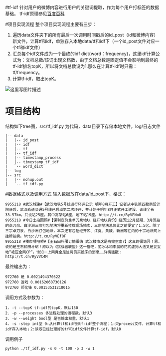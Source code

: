 #tf-idf
针对用户的微博内容进行用户的关键词提取，作为每个用户打标签的数据基础。
tf-idf原理参见[百度百科](http://baike.baidu.com/link?url=LxalR1Ll2ZeEKPEV6tQ5Vg9bEyt8sQz4MllseTl1PeDCK7yAINXrNfrlaBtIpCHcugyQKJbJ8usfWp8h9WVXL_)

#项目实现流程
整个项目实现流程主要有三步：
1. 遍历data文件夹下的所有最后一次调用时间戳后的id_post（id和微博内容）新文件，计算tf和idf，单独存入本地data/tf和idf下（一个id_post文件对应一个tf和idf文件）
2. 汇总每个idf文件成为一个最终的idf dict{word：frequency}，这里idf计算公式为：文档总数/该词出现文档数，由于文档总数是固定值不会影响到最终的tf-idf排名topK，所以将文档总数设为1.那么在计算tf-idf时只需：tf/frequency。
3. 计算tf-idf，取出topK。

![这里写图片描述](http://img.blog.csdn.net/20160516145501598)

# 项目结构
结构如下tree图，src/tf_idf.py 为代码，data目录下存储本地文件，log/日志文件

```
|-- data
|   |-- id_post
|   |-- idf
|   |-- tf
|   |-- tf_idf
|   |-- timestamp_process
|   |-- timestamp_tf_idf
|   `-- word_dict
|-- log
|-- src
|   |-- nohup.out 
|   `-- tf_idf.py
```

#数据格式以及调用方式
输入数据放在data/id_post下，格式：

```
9955218 #武汉城建#【武汉地铁5号线进行环评公示 明年8月开工】记者从中铁第四勘察设计院获悉，武汉轨道交通5号线已启动第二次环评，并计划于明年8月正式开工建设。该线全长33.57km，共设站25座，其中高架站6座，地下站19座。http://t.cn/RyVENo0
9955218 #今日土拍回顾#【保利底价拿卓刀泉地块 经开地块竞价】经历过2月延期、3月流拍的卓刀泉、白沙洲三宗打包地块将重新挂牌现场拍卖，三宗地块总价比之前便宜了1.5亿。除了三宗卓刀泉、白沙洲打包地块，本次还有包括经开区、江夏、黄陂、新洲等在内的十宗地块网上挂牌拍卖。http://t.cn/RyVEf8F
9955218 #楼市嘚吧嘚#【王石田朴珺订婚很嗨 武汉楼市这是嗨完空虚?】这真的很诡异！恩，说的是王石和田朴珺！原以为《挑战者联盟》这一播吧，范冰冰和李晨的花式虐狗大法又是妥妥地“艳压全网CP”。谁知一上网竟全是这两货买婚床的消息……详情猛戳：http://t.cn/RyVVC4M
```
最终输出为：

```
972760 是 0.0021494370522
972760 游戏 0.00162060730126
972760 郑化锋 0.00153531218015
```

调用方式及参数为：

```
1. -t --topK tf-idf的topK，默认150
2. -p --processes 多进程处理的进程数，默认3
3. -w --weight bool型 是否输出权重，默认1
4. -s -step int型 0:从计算tf和idf到tf-idf整个流程；1:只process文件，计算tf和idf存入本地；2:读取已经处理好的tf和idf文件计算tf-idf，默认0
```
调用例子
```
python ./tf_idf.py -s 0 -t 100 -p 3 -w 1
```


